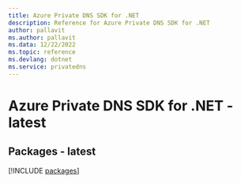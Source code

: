 ```yaml
---
title: Azure Private DNS SDK for .NET
description: Reference for Azure Private DNS SDK for .NET
author: pallavit
ms.author: pallavit
ms.data: 12/22/2022
ms.topic: reference
ms.devlang: dotnet
ms.service: privatedns
---
```

# Azure Private DNS SDK for .NET - latest
## Packages - latest
[!INCLUDE [packages](private-dns-index.md)]